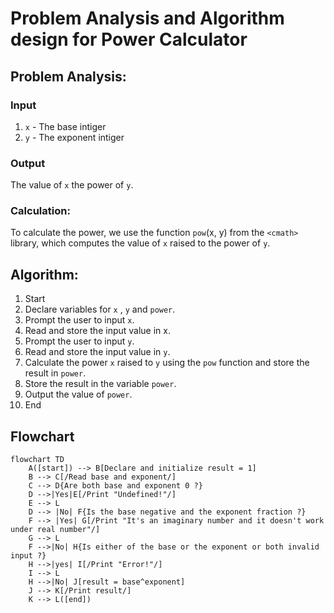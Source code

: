 
# Problem Analysis and Algorithm design for Power Calculator




## Problem Analysis:
### Input
1. `x` - The base intiger
2. `y` - The exponent intiger 

### Output
The value of `x` the power of `y`.

### Calculation: 
To calculate the power, we use the function `pow`(x, y) from the `<cmath>` library, which computes the value of `x` raised to the power of `y`.

## Algorithm:
1. Start
2. Declare variables for `x` , `y` and `power`.
3. Prompt the user to input `x`.
4. Read and store the input value in x.
5. Prompt the user to input `y`.
6. Read and store the input value in `y`.
7. Calculate the power `x` raised to `y` using the `pow` function and store the result in `power`.
8. Store the result in the variable `power`.
9. Output the value of `power`.
10. End


## Flowchart

``` mermaid
flowchart TD
    A([start]) --> B[Declare and initialize result = 1]
    B --> C[/Read base and exponent/]
    C --> D{Are both base and exponent 0 ?}
    D -->|Yes|E[/Print "Undefined!"/]
    E --> L
    D --> |No| F{Is the base negative and the exponent fraction ?}
    F --> |Yes| G[/Print "It's an imaginary number and it doesn't work under real number"/]
    G --> L
    F -->|No| H{Is either of the base or the exponent or both invalid input ?}
    H -->|yes| I[/Print "Error!"/]
    I --> L
    H -->|No| J[result = base^exponent]
    J --> K[/Print result/]
    K --> L([end])
```
